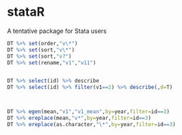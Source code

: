 stataR
======

A tentative package for Stata users

````R
DT %>% set(order,"v\*")
DT %>% set(sort,"v\*")
DT %>% set(sort,"v?")
DT %>% set(rename,"v1","v11")


DT %>% select(id) %>% describe
DT %>% select(id) %>% filter(v1==2) %>% describe(,d=T)



DT %>% egen(mean,"v1","v1_mean",by=year,filter=id==3)
DT %>% ereplace(mean,"v*",by=year,filter=id==3)
DT %>% ereplace(as.character,"\*",by=year,filter=id==3)
````
